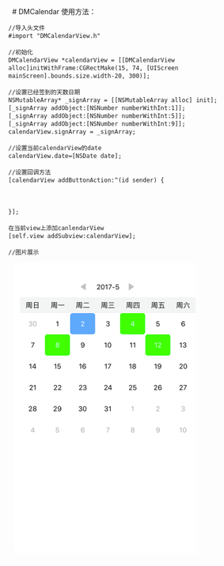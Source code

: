    # DMCalendar
    使用方法：

    //导入头文件
    #import "DMCalendarView.h"

    //初始化
    DMCalendarView *calendarView = [[DMCalendarView alloc]initWithFrame:CGRectMake(15, 74, [UIScreen mainScreen].bounds.size.width-20, 300)];
    
    //设置已经签到的天数日期
    NSMutableArray* _signArray = [[NSMutableArray alloc] init];
    [_signArray addObject:[NSNumber numberWithInt:1]];
    [_signArray addObject:[NSNumber numberWithInt:5]];
    [_signArray addObject:[NSNumber numberWithInt:9]];
    calendarView.signArray = _signArray;

    //设置当前calendarView的date
    calendarView.date=[NSDate date];

    //设置回调方法
    [calendarView addButtonAction:^(id sender) {



    }];

    在当前view上添加canlendarView
    [self.view addSubview:calendarView];

    //图片展示

    ![示例图片](https://github.com/wangdeming/DMCalendar/blob/master/DMCalendar.tiff)
